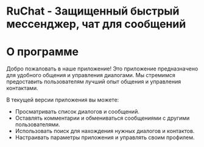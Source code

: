 # RuChat - Защищенный быстрый мессенджер, чат для сообщений 

 <h1>О программе</h1>
        <p>
            Добро пожаловать в наше приложение! Это приложение предназначено для удобного общения и управления диалогами. Мы стремимся предоставить пользователям лучший опыт общения и управления контактами.
        </p>
        <p>
            В текущей версии приложения вы можете:
            <ul>
                <li>Просматривать список диалогов и сообщений.</li>
                <li>Оставлять комментарии и обмениваться сообщениями с другими пользователями.</li>
                <li>Использовать поиск для нахождения нужных диалогов и контактов.</li>
                <li>Настраивать параметры приложения и управлять своим профилем.</li>
            </ul>
